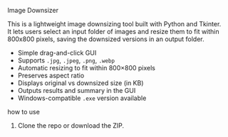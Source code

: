  Image Downsizer 

This is a lightweight image downsizing tool built with Python and Tkinter.  
It lets users select an input folder of images and resize them to fit within 800x800 pixels, saving the downsized versions in an output folder.


- Simple drag-and-click GUI
- Supports `.jpg`, `.jpeg`, `.png`, `.webp`
- Automatic resizing to fit within 800×800 pixels
- Preserves aspect ratio
- Displays original vs downsized size (in KB)
- Outputs results and summary in the GUI
- Windows-compatible `.exe` version available

how to use

1. Clone the repo or download the ZIP.
   
  
